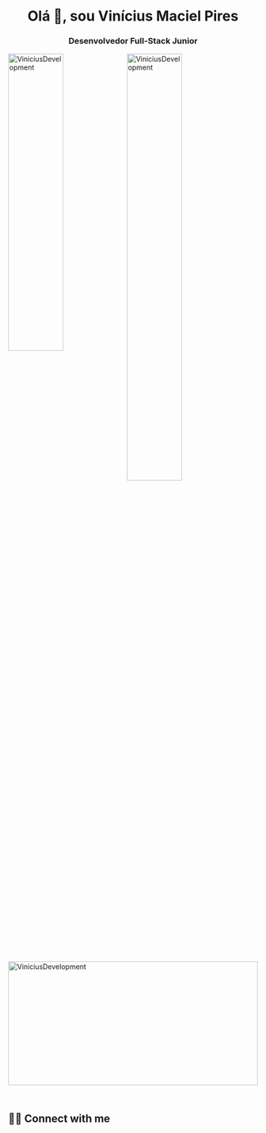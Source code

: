 <h1 align="center">Olá 👋, sou Vinícius Maciel Pires</h1>
<h3 align="center">Desenvolvedor Full-Stack Junior</h3>




<p height="600px"> <img align="left" height="600px" width="47%"   src="https://github-readme-stats.vercel.app/api?username=ViniciusDevelopment&show_icons=true&theme=dark&locale=pt-br" alt="ViniciusDevelopment" /> </p>

<p><img align="left" width="47%" src="https://github-readme-stats.vercel.app/api/top-langs?username=ViniciusDevelopment&show_icons=true&locale=pt-br&layout=compact&theme=dark" alt="ViniciusDevelopment" /> </p>

<br>
<br>

<p><img align="center" height="250px" width="100%"   src="https://github-readme-streak-stats.herokuapp.com/?user=ViniciusDevelopment&locale=pt-br&theme=dark" alt="ViniciusDevelopment" /></p>




<!--<img align="left"  width="47%"  src="https://github-readme-stats.vercel.app/api?username=ViniciusDevelopment&show_icons=true&theme=radical" />

<img align="left" width="47%" src="https://github-readme-stats.vercel.app/api/top-langs/?username=ViniciusDevelopment&layout=compact" />



<img align="left" src="https://img.shields.io/badge/javascript-%23323330.svg?style=for-the-badge&logo=javascript&logoColor=%23F7DF1E" />

<!-- <img align="left" src="https://img.shields.io/badge/python-3670A0?style=for-the-badge&logo=python&logoColor=ffdd54" /> -->

<!-- <img src="https://img.shields.io/badge/vuejs-%2335495e.svg?style=for-the-badge&logo=vuedotjs&logoColor=%234FC08D" /> -->


## <br /> 🙋‍♂️ Connect with me 



<!-- Badges template - https://github.com/Ileriayo/markdown-badges#social-->

<br />




  <!-- <a  href="https://www.youtube.com/channel/UCjtTVE2t7dby2lSKbWh0LpQ"><img align="left" alt="Youtube" title="Youtube" src="https://img.shields.io/badge/-YouTube-red?style=for-the-badge&logo=youtube&logoColor=white"/></a>
  <br /> 
  <a  href="https://www.linkedin.com/in/vin%C3%ADcius-maciel-pires-225020176/"><img align="left" alt="Linkedin" title="Linkedin" src="https://img.shields.io/badge/linkedin-%230077B5.svg?style=for-the-badge&logo=linkedin&logoColor=white"/></a>
  <br />
 <!-- <a  href="https://www.instagram.com/coffee.tag.podcast/"><img align="left" alt="Youtube" title="Instagram" src="https://img.shields.io/badge/instagram-%23E4405F.svg?style=for-the-badge&logo=Instagram&logoColor=white"/></a> -->






